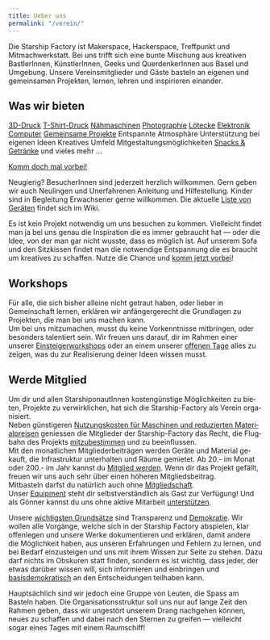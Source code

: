 ```yaml
---
title: Ueber uns
permalink: "/verein/"
---
```


Die Starship Factory ist Makerspace, Hackerspace, Treffpunkt und Mitmachwerkstatt. Bei uns trifft sich eine bunte Mischung aus kreativen BastlerInnen, KünstlerInnen, Geeks und QuerdenkerInnen aus Basel und Umgebung.
Unsere Vereinsmitglieder und Gäste basteln an eigenen und gemeinsamen Projekten, lernen, lehren und inspirieren einander.

## Was wir bieten
[3D-Druck](http://www.starship-factory.ch/categories/projekte/3d-druck/)
[T-Shirt-Druck](http://www.starship-factory.ch/categories/projekte/textilbearbeitung/)
[Näh­maschinen](http://wiki.starship-factory.ch/Equipment/Naehmaschine/)
[Pho­to­gra­phie](https://wiki.starship-factory.ch/Equipment/Lightbox/)
[Lötecke](https://wiki.starship-factory.ch/Equipment/Loetstation/)
[Elektronik](http://www.starship-factory.ch/categories/projekte/elektronik/)
[Computer](http://wiki.starship-factory.ch/Equipment/IT/Besucherlaptops/) 
[Gemeinsame Projekte](https://wiki.starship-factory.ch/Projekte/) 
Ent­spann­te Atmosphäre 
Unterstützung bei eigenen Ideen
Kre­a­ti­ves Um­feld
Mitgestaltungs­möglichkeiten 
[Snacks & Getränke](http://wiki.starship-factory.ch/Verpflegung/Snacks/)
und vieles mehr …

[Komm doch mal vorbei!](https://starship-factory.ch/anfahrt/)

Neugierig? BesucherInnen sind je­der­zeit herzlich will­kom­men. Gern geben wir auch Neulingen und Unerfahrenen Anleitung und Hilfestellung. Kinder sind in Begleitung Erwachsener gerne willkommen. Die aktuelle [Liste von Geräten](http://wiki.starship-factory.ch/Equipment/ "Liste des Equipments, welches wir derzeit tatsächlich in der Factory rumstehen haben") findet sich im Wiki.
 
Es ist kein Projekt notwendig um uns besuchen zu kommen. Vielleicht findet man ja bei uns genau die Inspiration die es immer gebraucht hat — oder die Idee, von der man gar nicht wusste, dass es möglich ist. Auf unserem Sofa und den Sitzkissen findet man die notwendige Entspannung die es braucht um kreatives zu schaffen. Nutze die Chance und [komm jetzt vorbei](https://starship-factory.ch/treffen/)!
 
## Workshops

Für alle, die sich bisher alleine nicht getraut haben, oder lieber in Gemeinschaft lernen, erklären wir anfängergerecht die Grundlagen zu Projekten, die man bei uns machen kann.  
Um bei uns mitzumachen, musst du keine Vorkenntnisse mitbringen, oder besonders talentiert sein. Wir freuen uns darauf, dir im Rahmen einer unserer [Ein­stei­ger­work­shops](https://www.starship-factory.ch/categories/veranstaltungen/) oder an einem unserer [offenen Ta­ge](https://starship-factory.ch/treffen/) alles zu zeigen, was du zur Realisierung deiner Ideen wissen musst. 
 
## Werde Mitglied

Um dir und allen StarshiponautInnen kostengünstige Möglichkeiten zu bie­ten, Projekte zu verwirklichen, hat sich die Starship-Factory als Verein or­ga­ni­siert.  
Neben günstigeren [Nutzungskosten für Maschinen und reduzierten Ma­te­ri­al­prei­sen](https://wiki.starship-factory.ch/Vereinskram/Preise/) geniessen die Mitglieder der Star­ship-Factory das Recht, die Flug­bahn des Projekts [mitzubestimmen](https://wiki.starship-factory.ch/Vereinskram/Sitzungen) und zu be­ein­flussen.  
Mit den monat­li­chen Mit­glie­der­bei­trä­gen werden Ge­rä­te und Material ge­kauft, die Infra­struk­tur unterhalten und Räume gemietet. Ab 20.- im Monat oder 200.- im Jahr kannst du [Mitglied werden](https://join.starship-factory.ch). Wenn dir das Projekt gefällt, freuen wir uns auch sehr über einen höheren Mitgliedsbeitrag.  
Mitbasteln darfst du natürlich auch ohne [Mitgliedschaft](https://join.starship-factory.ch). Unser [Equipment](https://wiki.starship-factory.ch/Equipment/ "Liste des Equipments, welches wir derzeit tatsächlich in der Factory rumstehen haben") steht dir selbstverständlich als Gast zur Verfügung! Und als Gönner kannst du uns ohne aktive Mitarbeit [unterstützen](https://starship-factory.ch/spenden/).

Unsere [wichtigsten Grundsätze](https://starship-factory.ch/organisation/reglement/ "Das Reglement der Starship Factory legt grundsätzliche Verhaltensregeln fest.") sind Transparenz und [Demokratie](https://wiki.starship-factory.ch/Vereinskram/Sitzungen/). Wir wollen alle Vorgänge, welche sich in der Starship Factory abspielen, klar offenlegen und unsere Werke dokumentieren und erklären, damit andere die Möglichkeit haben, aus unseren Erfahrungen und Fehlern zu lernen, und bei Bedarf einzusteigen und uns mit ihrem Wissen zur Seite zu stehen. Dazu darf nichts im Obskuren statt finden, sondern es ist wichtig, dass jeder, der etwas darüber wissen will, sich informieren und einbringen und [basisdemokratisch](https://starship-factory.ch/organisation/statuten/ "Die Statuten legen fest wie der Verein aufgebaut ist und funktioniert.") an den Entscheidungen teilhaben kann.
 
Hauptsächlich sind wir jedoch eine Gruppe von Leuten, die Spass am Basteln haben. Die Organisationsstruktur soll uns nur auf lange Zeit den Rahmen geben, dass wir ungestört unserem Drang nachgehen können, neues zu schaffen und dabei nach den Sternen zu greifen — vielleicht sogar eines Tages mit einem Raumschiff!
